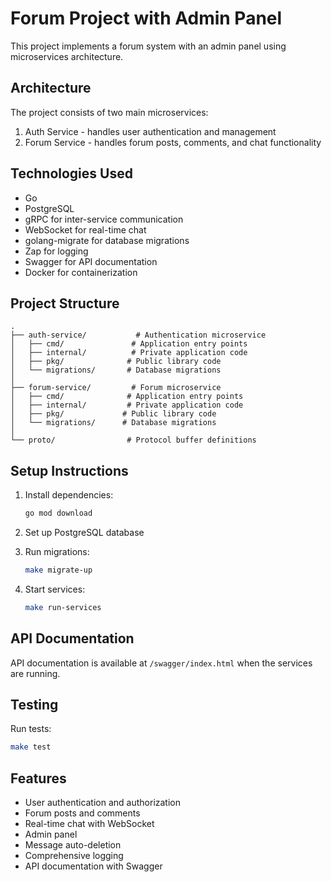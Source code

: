 # Forum Project with Admin Panel

This project implements a forum system with an admin panel using microservices architecture.

## Architecture

The project consists of two main microservices:
1. Auth Service - handles user authentication and management
2. Forum Service - handles forum posts, comments, and chat functionality

## Technologies Used

- Go
- PostgreSQL
- gRPC for inter-service communication
- WebSocket for real-time chat
- golang-migrate for database migrations
- Zap for logging
- Swagger for API documentation
- Docker for containerization

## Project Structure

```
.
├── auth-service/           # Authentication microservice
│   ├── cmd/               # Application entry points
│   ├── internal/          # Private application code
│   ├── pkg/              # Public library code
│   └── migrations/       # Database migrations
│
├── forum-service/         # Forum microservice
│   ├── cmd/              # Application entry points
│   ├── internal/         # Private application code
│   ├── pkg/             # Public library code
│   └── migrations/      # Database migrations
│
└── proto/                # Protocol buffer definitions
```

## Setup Instructions

1. Install dependencies:
   ```bash
   go mod download
   ```

2. Set up PostgreSQL database

3. Run migrations:
   ```bash
   make migrate-up
   ```

4. Start services:
   ```bash
   make run-services
   ```

## API Documentation

API documentation is available at `/swagger/index.html` when the services are running.

## Testing

Run tests:
```bash
make test
```

## Features

- User authentication and authorization
- Forum posts and comments
- Real-time chat with WebSocket
- Admin panel
- Message auto-deletion
- Comprehensive logging
- API documentation with Swagger 